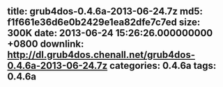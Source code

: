 title: grub4dos-0.4.6a-2013-06-24.7z
md5: f1f661e36d6e0b2429e1ea82dfe7c7ed
size: 300K
date: 2013-06-24 15:26:26.000000000 +0800
downlink: http://dl.grub4dos.chenall.net/grub4dos-0.4.6a-2013-06-24.7z
categories: 0.4.6a
tags: 0.4.6a
---

